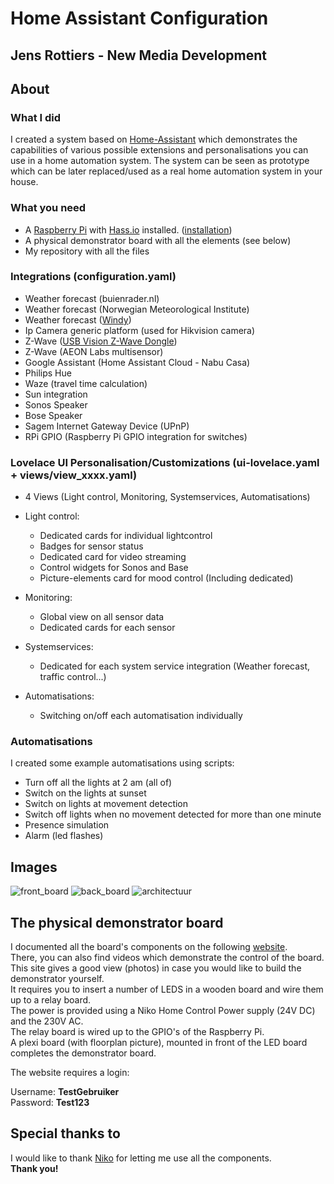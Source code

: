 # Home Assistant Configuration

## Jens Rottiers - New Media Development

## About

### What I did

I created a system based on [Home-Assistant](https://www.home-assistant.io/) which demonstrates the capabilities of various possible extensions and personalisations you can use in a home automation system.
The system can be seen as prototype which can be later replaced/used as a real home automation system in your house.

### What you need

- A [Raspberry Pi](https://www.kiwi-electronics.nl/raspberry-pi-3-model-b-plus-basic-pack-red-white?search=raspberry%20pi&description=true)
  with [Hass.io](https://www.home-assistant.io/hassio/) installed. ([installation](https://www.home-assistant.io/hassio/installation/))
- A physical demonstrator board with all the elements (see below)
- My repository with all the files

### Integrations (configuration.yaml)

- Weather forecast (buienrader.nl)
- Weather forecast (Norwegian Meteorological Institute)
- Weather forecast ([Windy](https://www.windy.com))
- Ip Camera generic platform (used for Hikvision camera)
- Z-Wave ([USB Vision Z-Wave Dongle](https://www.robbshop.nl/vision-usb-stick-z-wave))
- Z-Wave (AEON Labs multisensor)
- Google Assistant (Home Assistant Cloud - Nabu Casa)
- Philips Hue
- Waze (travel time calculation)
- Sun integration
- Sonos Speaker
- Bose Speaker
- Sagem Internet Gateway Device (UPnP)
- RPi GPIO (Raspberry Pi GPIO integration for switches)

### Lovelace UI Personalisation/Customizations (ui-lovelace.yaml + views/view_xxxx.yaml)

- 4 Views (Light control, Monitoring, Systemservices, Automatisations)

- Light control:

  - Dedicated cards for individual lightcontrol
  - Badges for sensor status
  - Dedicated card for video streaming
  - Control widgets for Sonos and Base
  - Picture-elements card for mood control (Including dedicated)

- Monitoring:

  - Global view on all sensor data
  - Dedicated cards for each sensor

- Systemservices:

  - Dedicated for each system service integration (Weather forecast, traffic control...)

- Automatisations:

  - Switching on/off each automatisation individually

### Automatisations

I created some example automatisations using scripts:

- Turn off all the lights at 2 am (all of)
- Switch on the lights at sunset
- Switch on lights at movement detection
- Switch off lights when no movement detected for more than one minute
- Presence simulation
- Alarm (led flashes)

## Images

![front_board](https://i.imgur.com/lzN17mf.jpg)
![back_board](https://i.imgur.com/9nXjVIX.jpg)
![architectuur](https://i.imgur.com/K8rUpuS.jpg)

##

## The physical demonstrator board

I documented all the board's components on the following [website](https://nervous-pike-dfb37b.netlify.com/).  
There, you can also find videos which demonstrate the control of the board.  
This site gives a good view (photos) in case you would like to build the demonstrator yourself.  
It requires you to insert a number of LEDS in a wooden board and wire them up to a relay board.  
The power is provided using a Niko Home Control Power supply (24V DC) and the 230V AC.  
The relay board is wired up to the GPIO's of the Raspberry Pi.  
A plexi board (with floorplan picture), mounted in front of the LED board completes the demonstrator board.

The website requires a login:

Username: **TestGebruiker**  
Password: **Test123**

## Special thanks to

I would like to thank [Niko](https://www.niko.eu/nl-be) for letting me use all the components.  
**Thank you!**
